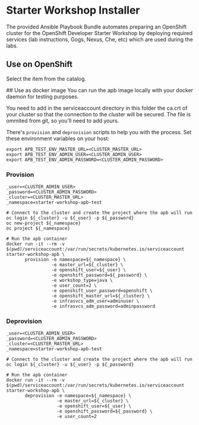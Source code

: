 # Starter Workshop Installer

The provided Ansible Playbook Bundle automates preparing an OpenShift cluster for the OpenShift Developer Starter Workshop 
by deploying required services (lab instructions, Gogs, Nexus, Che, etc) which are used during the labs.


## Use on OpenShift
Select the item from the catalog.

## Use as docker image
You can run the apb image locally with your docker daemon for testing purposes.

You need to add in the serviceaccount directory in this folder the ca.crt of your cluster so that the connection to the cluster will be secured.
The file is ommited from git, so you'll need to add yours.

There's `provision` and `deprovision` scripts to help you with the process. Set these environment variables on your host:

```
export APB_TEST_ENV_MASTER_URL=<CLUSTER_MASTER_URL>
export APB_TEST_ENV_ADMIN_USER=<CLUSTER_ADMIN_USER>
export APB_TEST_ENV_ADMIN_PASSWORD=<CLUSTER_ADMIN_PASSWORD>
```

### Provision
```
_user=<CLUSTER_ADMIN_USER>
_password=<CLUSTER_ADMIN_PASSWORD>
_cluster=<CLUSTER_MASTER_URL>
_namespace=starter-workshop-apb-test

# Connect to the cluster and create the project where the apb will run
oc login ${_cluster} -u ${_user} -p ${_password}
oc new-project ${_namespace}
oc project ${_namespace}

# Run the apb container
docker run -it --rm -v $(pwd)/serviceaccount:/var/run/secrets/kubernetes.io/serviceaccount starter-workshop-apb \
       provision -e namespace=${_namespace} \
                 -e master_url=${_cluster} \
                 -e openshift_user=${_user} \
                 -e openshift_password=${_password} \
                 -e workshop_type=java \
                 -e user_count=2 \
                 -e openshift_user_password=openshift \
                 -e openshift_master_url=${_cluster} \
                 -e infrasvcs_adm_user=adminuser \
                 -e infrasvcs_adm_password=adminpassword
```

### Deprovision
```
_user=<CLUSTER_ADMIN_USER>
_password=<CLUSTER_ADMIN_PASSWORD>
_cluster=<CLUSTER_MASTER_URL>
_namespace=starter-workshop-apb-test

# Connect to the cluster and create the project where the apb will run
oc login ${_cluster} -u ${_user} -p ${_password}

# Run the apb container
docker run -it --rm -v $(pwd)/serviceaccount:/var/run/secrets/kubernetes.io/serviceaccount starter-workshop-apb \
       deprovision -e namespace=${_namespace} \
                   -e master_url=${_cluster} \
                   -e openshift_user=${_user} \
                   -e openshift_password=${_password} \
                   -e user_count=2
```
